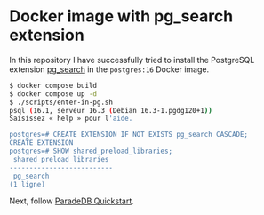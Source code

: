 # Docker image with pg_search extension

In this repository I have successfully tried to install the PostgreSQL extension [pg_search](https://github.com/paradedb/paradedb/tree/dev/pg_search#overview) in the `postgres:16` Docker image.

```sh
$ docker compose build
$ docker compose up -d
$ ./scripts/enter-in-pg.sh
psql (16.1, serveur 16.3 (Debian 16.3-1.pgdg120+1))
Saisissez « help » pour l'aide.

postgres=# CREATE EXTENSION IF NOT EXISTS pg_search CASCADE;
CREATE EXTENSION
postgres=# SHOW shared_preload_libraries;
 shared_preload_libraries
--------------------------
 pg_search
(1 ligne)
```

Next, follow [ParadeDB Quickstart](https://docs.paradedb.com/search/full-text/index#creating-a-bm25-index).
